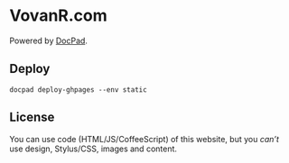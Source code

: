 # VovanR.com

Powered by [DocPad](https://docpad.org/).

## Deploy

```
docpad deploy-ghpages --env static
```

## License

You can use code (HTML/JS/CoffeeScript) of this website, but you *can’t* use design, Stylus/CSS, images and content.
